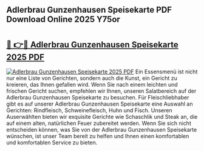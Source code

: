 ## Adlerbrau Gunzenhausen Speisekarte PDF Download Online 2025 Y75or

# <h2><a href="http://gca70n0.nevu.top/?p=Adlerbrau+Gunzenhausen+Speisekarte">🔗 👉🔴 Adlerbrau Gunzenhausen Speisekarte 2025 PDF</a></h2>

[![Adlerbrau Gunzenhausen Speisekarte 2025 PDF](https://i.imgur.com/dBaPXMq.png)](http://gca70n0.nevu.top/?p=Adlerbrau+Gunzenhausen+Speisekarte)
Ein Essensmenü ist nicht nur eine Liste von Gerichten, sondern auch die Kunst, ein Gericht zu kreieren, das Ihnen gefallen wird. Wenn Sie nach einem leichten und frischen Gericht suchen, empfehlen wir Ihnen, unseren Salatbereich auf der Adlerbrau Gunzenhausen Speisekarte zu besuchen. Für Fleischliebhaber gibt es auf unserer Adlerbrau Gunzenhausen Speisekarte eine Auswahl an Gerichten: Rindfleisch, Schweinefleisch, Huhn und Fisch. Unseren Auserwählten bieten wir exquisite Gerichte wie Schaschlik und Steak an, die auf einem alten, natürlichen Feuer zubereitet werden. Wenn Sie sich nicht entscheiden können, was Sie von der Adlerbrau Gunzenhausen Speisekarte wünschen, ist unser Team bereit zu helfen und Ihnen einen komfortablen und komfortablen Service zu bieten.
